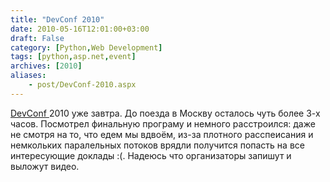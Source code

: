 ```yaml
---
title: "DevConf 2010"
date: 2010-05-16T12:01:00+03:00
draft: False
category: [Python,Web Development]
tags: [python,asp.net,event]
archives: [2010]
aliases:
    - post/DevConf-2010.aspx
---
```



[DevConf ](http://devconf.ru/)2010 уже завтра. До поезда в Москву осталось чуть более 3-х часов. Посмотрел финальную програму и немного расстроился: даже не смотря на то, что едем мы вдвоём, из-за плотного расспеисания и немкольких паралельных потоков врядли получится попасть на все интересующие доклады :(. Надеюсь что организаторы запишут и выложут видео.

